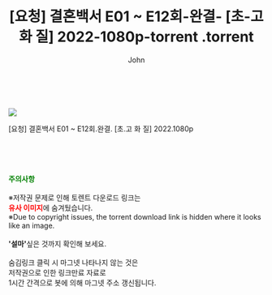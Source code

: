 ﻿---
layout: post
title:  "                   [요청] 결혼백서 E01 ~ E12회-완결- [초-고 화 질] 2022-1080p-torrent                .torrent"
author: John
categories: [ 드라마 ]
tags: [  ]
image: https://torrentrj57.com/uploadfile/full/b8c6433cca4e8eed8c6f740227c9a70832d85b42.jpg 
description: "                   [요청] 결혼백서 E01 ~ E12회-완결- [초-고 화 질] 2022-1080p-torrent                 torrent 정보 공유"
toc: true
toc_sticky: true
---

<br>
<p><img src="https://torrentrj57.com/uploadfile/full/b8c6433cca4e8eed8c6f740227c9a70832d85b42.jpg"/></p>
 [요청] 결혼백서 E01 ~ E12회.완결. [초.고 화 질] 2022.1080p  
    
<br><br><br>
<p data-ke-size="size16"><b><span style="color: green;">주의사항</span></b><br /><br />※저작권 문제로 인해 토렌트 다운로드 링크는<br /><b><span style="color: red;">유사 이미지</span></b>에 숨겨뒀습니다.<br />※Due to copyright issues, the torrent download link is hidden where it looks like an image.<br /><br /><b>'설마'</b>싶은 것까지 확인해 보세요.<br /><br />숨김링크 클릭 시 마그넷 나타나지 않는 것은<br />저작권으로 인한 링크만료 자료로<br />1시간 간격으로 봇에 의해 마그넷 주소 갱신됩니다.</p>
